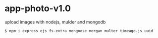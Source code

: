 # app-photo-v1.0
upload images with nodejs, mulder and mongodb

```
$ npm i express ejs fs-extra mongoose morgan multer timeago.js uuid
```
